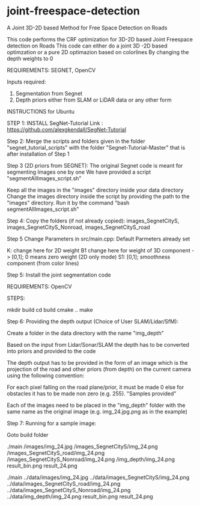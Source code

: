 # joint-freespace-detection
A Joint 3D-2D based Method for Free Space Detection on Roads

This code performs the CRF optimization for 3D-2D based Joint Freespace detection on Roads
This code can either do a joint 3D -2D based optimzation or a pure 2D optimazion based on colorlines By changing the depth weights to 0

REQUIREMENTS: SEGNET, OpenCV 

Inputs required: 
1. Segmentation from Segnet
2. Depth priors either from SLAM or LiDAR data or any other form 


INSTRUCTIONS for Ubuntu

STEP 1: INSTALL SegNet-Tutorial 
Link : https://github.com/alexgkendall/SegNet-Tutorial

Step 2: Merge the scripts and folders given in the folder "segnet_tutorial_scripts" with the folder "Segnet-Tutorial-Master" that is after installation of Step 1

Step 3 (2D priors from SEGNET): The original Segnet code is meant for segmenting Images one by one We have provided a script "segmentAllImages_script.sh" 

Keep all the images in the "images" directory inside your data directory
Change the images directory inside the script by providing the path to the "images" directory.
Run it by the command "bash segmentAllImages_script.sh"

Step 4: Copy the folders (if not already copied): images_SegnetCityS, images_SegnetCityS_Nonroad, images_SegnetCityS_road

Step 5 Change Parameters in src/main.cpp: Default Parmeters already set

K:  change here for 2D weight
B1 change here for weight of 3D component -> [0,1]; 0 means zero weight (2D only mode)
S1: [0,1]; smoothness component (from color lines)


Step 5: Install the joint segmentation code

REQUIREMENTS: OpenCV

STEPS:

mkdir build
cd build
cmake ..
make



Step 6: Providing the depth output (Choice of User SLAM/Lidar/SfM):

Create a folder in the data directory with the name "img_depth"

Based on the input from Lidar/Sonar/SLAM the depth has to be converted into priors and provided to the code

The depth output has to be provided in the form of an image which is the projection of the road and other priors (from depth) on the current camera using the following convention:

For each pixel falling on the road plane/prior, it must be made 0 else for obstacles it has to be made  non zero (e.g. 255). "Samples provided" 

Each of the images need to be placed in the "img_depth" folder with the same name as the original image (e.g. img_24.jpg.png as in the example)



Step 7: 
Running for a sample image:

Goto build folder

./main <data folder>/images/img_24.jpg <data folder>/images_SegnetCityS/img_24.png <data folder>/images_SegnetCityS_road/img_24.png <data folder>/images_SegnetCityS_Nonroad/img_24.png <data folder>/img_depth/img_24.png result_bin.png result_24.png


./main ../data/images/img_24.jpg ../data/images_SegnetCityS/img_24.png ../data/images_SegnetCityS_road/img_24.png ../data/images_SegnetCityS_Nonroad/img_24.png ../data/img_depth/img_24.png result_bin.png result_24.png
